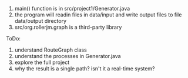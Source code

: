 1. main() function is in src/project1/Generator.java
2. the program will readin files in data/input and write output files to file data/output directory
3. src/org.rollerjm.graph is a third-party library


ToDo:
1. understand RouteGraph class
3. understand the processes in Generator.java
4. explore the full project
5. why the result is a single path? isn't it a real-time system?